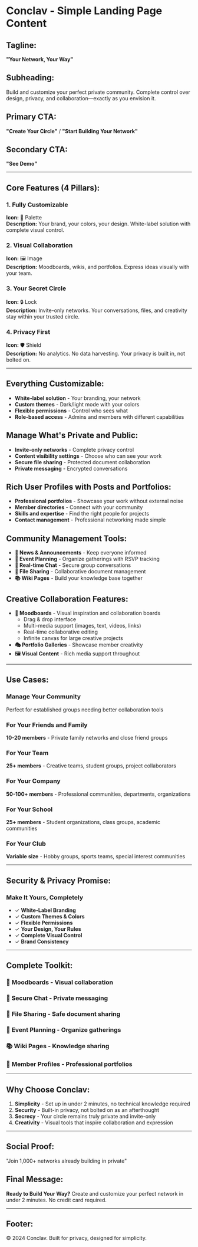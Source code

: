 # Conclav - Simple Landing Page Content

## Tagline:
**"Your Network, Your Way"**

## Subheading:
Build and customize your perfect private community. Complete control over design, privacy, and collaboration—exactly as you envision it.

## Primary CTA:
**"Create Your Circle"** / **"Start Building Your Network"**

## Secondary CTA:
**"See Demo"**

---

## Core Features (4 Pillars):

### 1. Fully Customizable
**Icon:** 🎨 Palette  
**Description:** Your brand, your colors, your design. White-label solution with complete visual control.

### 2. Visual Collaboration
**Icon:** 🖼️ Image  
**Description:** Moodboards, wikis, and portfolios. Express ideas visually with your team.

### 3. Your Secret Circle  
**Icon:** 🔒 Lock  
**Description:** Invite-only networks. Your conversations, files, and creativity stay within your trusted circle.

### 4. Privacy First
**Icon:** 🛡️ Shield  
**Description:** No analytics. No data harvesting. Your privacy is built in, not bolted on.

---

## Everything Customizable:
- **White-label solution** - Your branding, your network
- **Custom themes** - Dark/light mode with your colors
- **Flexible permissions** - Control who sees what
- **Role-based access** - Admins and members with different capabilities

## Manage What's Private and Public:
- **Invite-only networks** - Complete privacy control
- **Content visibility settings** - Choose who can see your work
- **Secure file sharing** - Protected document collaboration
- **Private messaging** - Encrypted conversations

## Rich User Profiles with Posts and Portfolios:
- **Professional portfolios** - Showcase your work without external noise
- **Member directories** - Connect with your community
- **Skills and expertise** - Find the right people for projects
- **Contact management** - Professional networking made simple

## Community Management Tools:
- **📰 News & Announcements** - Keep everyone informed
- **📅 Event Planning** - Organize gatherings with RSVP tracking
- **💬 Real-time Chat** - Secure group conversations
- **📁 File Sharing** - Collaborative document management
- **📚 Wiki Pages** - Build your knowledge base together

## Creative Collaboration Features:
- **🎨 Moodboards** - Visual inspiration and collaboration boards
  - Drag & drop interface
  - Multi-media support (images, text, videos, links)
  - Real-time collaborative editing
  - Infinite canvas for large creative projects
- **🎭 Portfolio Galleries** - Showcase member creativity
- **🖼️ Visual Content** - Rich media support throughout

---

## Use Cases:

### Manage Your Community
Perfect for established groups needing better collaboration tools

### For Your Friends and Family  
**10-20 members** - Private family networks and close friend groups

### For Your Team
**25+ members** - Creative teams, student groups, project collaborators

### For Your Company
**50-100+ members** - Professional communities, departments, organizations

### For Your School
**25+ members** - Student organizations, class groups, academic communities

### For Your Club
**Variable size** - Hobby groups, sports teams, special interest communities

---

## Security & Privacy Promise:

### Make It Yours, Completely
- ✓ **White-Label Branding**
- ✓ **Custom Themes & Colors** 
- ✓ **Flexible Permissions**
- ✓ **Your Design, Your Rules**
- ✓ **Complete Visual Control**
- ✓ **Brand Consistency**

---

## Complete Toolkit:

### 🎨 **Moodboards** - Visual collaboration
### 💬 **Secure Chat** - Private messaging  
### 📁 **File Sharing** - Safe document sharing
### 📅 **Event Planning** - Organize gatherings
### 📚 **Wiki Pages** - Knowledge sharing
### 👥 **Member Profiles** - Professional portfolios

---

## Why Choose Conclav:

1. **Simplicity** - Set up in under 2 minutes, no technical knowledge required
2. **Security** - Built-in privacy, not bolted on as an afterthought  
3. **Secrecy** - Your circle remains truly private and invite-only
4. **Creativity** - Visual tools that inspire collaboration and expression

---

## Social Proof:
"Join 1,000+ networks already building in private"

## Final Message:
**Ready to Build Your Way?**
Create and customize your perfect network in under 2 minutes. No credit card required.

---

## Footer:
© 2024 Conclav. Built for privacy, designed for simplicity.